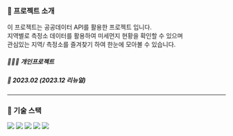 ### 📁 프로젝트 소개

이 프로젝트는 공공데이터 API를 활용한 프로젝트 입니다. <br/>
지역별로 측정소 데이터를 활용하여 미세먼지 현황을 확인할 수 있으며 <br/>
관심있는 지역/ 측정소를 즐겨찾기 하여 한눈에 모아볼 수 있습니다. <br/>

##### 👩🏻‍💻 개인프로젝트

##### 📅 2023.02 (2023.12 리뉴얼)

---

### 🔧 기술 스택

<img src="https://img.shields.io/badge/javascript-F7DF1E?style=for-the-badge&logo=javascript&logoColor=white"/> <img src="https://img.shields.io/badge/React-61DAFB?style=for-the-badge&logo=React&logoColor=white"/> <img src="https://img.shields.io/badge/styled components-DB7093?style=for-the-badge&logo=styledcomponents&logoColor=white"/> <img src="https://img.shields.io/badge/redux-764ABC?style=for-the-badge&logo=redux&logoColor=white"/> <img src="https://img.shields.io/badge/axios-5A29E4?style=for-the-badge&logo=axios&logoColor=white"/>
